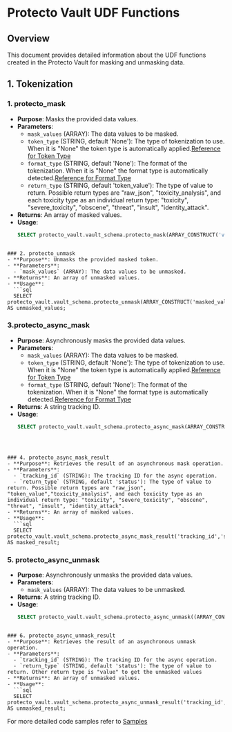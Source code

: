 # Protecto Vault UDF Functions

## Overview
This document provides detailed information about the UDF functions created in the Protecto Vault for masking and unmasking data.

## 1. Tokenization

### 1. protecto_mask
- **Purpose**: Masks the provided data values.
- **Parameters**:
  - `mask_values` (ARRAY): The data values to be masked.
  - `token_type` (STRING, default 'None'): The type of tokenization to use. When it is "None" the token type is automatically applied.[Reference for Token Type](https://developer.protecto.ai/docs/supported-phi/)
  - `format_type` (STRING, default 'None'): The format of the tokenization. When it is "None" the format type is automatically detected.[Reference for Format Type](https://developer.protecto.ai/docs/supported-phi/)
  - `return_type` (STRING, default 'token_value'): The type of value to return. Possible return types are "raw_json", "toxicity_analysis", and each toxicity type as an individual return type: "toxicity", "severe_toxicity", "obscene", "threat", "insult", "identity_attack".
- **Returns**: An array of masked values.
- **Usage**:
  ```sql
  SELECT protecto_vault.vault_schema.protecto_mask(ARRAY_CONSTRUCT('value_1','value_1 Reagon'),'token_type','format_type','return_type') AS masked_value;
```

### 2. protecto_unmask
- **Purpose**: Unmasks the provided masked token.
- **Parameters**:
  - `mask_values` (ARRAY): The data values to be unmasked.
- **Returns**: An array of unmasked values.
- **Usage**:
  ```sql
  SELECT protecto_vault.vault_schema.protecto_unmask(ARRAY_CONSTRUCT('masked_value_1','masked_value_')) AS unmasked_values;
```

### 3.protecto_async_mask
- **Purpose**: Asynchronously masks the provided data values.
- **Parameters**:
  - `mask_values` (ARRAY): The data values to be masked.
  - `token_type` (STRING, default 'None'): The type of tokenization to use. When it is "None" the token type is automatically applied.[Reference for Token Type](https://developer.protecto.ai/docs/supported-phi/)
  - `format_type` (STRING, default 'None'): The format of the tokenization. When it is "None" the format type is automatically detected.[Reference for Format Type](https://developer.protecto.ai/docs/supported-phi/)
- **Returns**: A string tracking ID.
- **Usage**:
  ```sql
  SELECT protecto_vault.vault_schema.protecto_async_mask(ARRAY_CONSTRUCT('value_1','value_1 Reagon'),'token_type','format_type') AS tracking_id;;
```

  

### 4. protecto_async_mask_result
- **Purpose**: Retrieves the result of an asynchronous mask operation.
- **Parameters**:
  - `tracking_id` (STRING): The tracking ID for the async operation.
  - `return_type` (STRING, default 'status'): The type of value to return. Possible return types are "raw_json", "token_value","toxicity_analysis", and each toxicity type as an individual return type: "toxicity", "severe_toxicity", "obscene", "threat", "insult", "identity_attack".
- **Returns**: An array of masked values.
- **Usage**:
  ```sql
  SELECT protecto_vault.vault_schema.protecto_async_mask_result('tracking_id','status') AS masked_result;
```



### 5. protecto_async_unmask
- **Purpose**: Asynchronously unmasks the provided data values.
- **Parameters**:
  - `mask_values` (ARRAY): The data values to be unmasked.
- **Returns**: A string tracking ID.
- **Usage**:
  ```sql
  SELECT protecto_vault.vault_schema.protecto_async_unmask((ARRAY_CONSTRUCT('masked_value_1','masked_value_2'))) AS tracking_id;
```
  
### 6. protecto_async_unmask_result
- **Purpose**: Retrieves the result of an asynchronous unmask operation.
- **Parameters**:
  - `tracking_id` (STRING): The tracking ID for the async operation.
  - `return_type` (STRING, default 'status'): The type of value to return. Other return type is "value" to get the unmasked values
- **Returns**: An array of unmasked values.
- **Usage**:
  ```sql
  SELECT protecto_vault.vault_schema.protecto_async_unmask_result('tracking_id','status') AS unmasked_result;
```

For more detailed code samples refer to  [Samples](https://github.com/viveksrinivasanss/Protecto-Snowflake/tree/main/samples)






